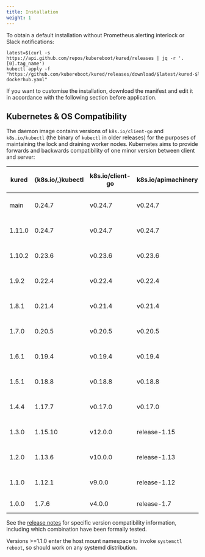 ```yaml
---
title: Installation
weight: 1
---
```


To obtain a default installation without Prometheus alerting interlock
or Slack notifications:

```console
latest=$(curl -s https://api.github.com/repos/kubereboot/kured/releases | jq -r '.[0].tag_name')
kubectl apply -f "https://github.com/kubereboot/kured/releases/download/$latest/kured-$latest-dockerhub.yaml"
```

If you want to customise the installation, download the manifest and
edit it in accordance with the following section before application.

## Kubernetes & OS Compatibility

The daemon image contains versions of `k8s.io/client-go` and
`k8s.io/kubectl` (the binary of `kubectl` in older releases) for the purposes of
maintaining the lock and draining worker nodes. Kubernetes aims to provide
forwards and backwards compatibility of one minor version between client and
server:

| kured  | {k8s.io/,}kubectl | k8s.io/client-go | k8s.io/apimachinery | expected kubernetes compatibility |
| ------ | ----------------- | ---------------- | ------------------- | --------------------------------- |
| main   | 0.24.7            | v0.24.7          | v0.24.7             | 1.23.x, 1.24.x, 1.25.x            |
| 1.11.0 | 0.24.7            | v0.24.7          | v0.24.7             | 1.23.x, 1.24.x, 1.25.x            |
| 1.10.2 | 0.23.6            | v0.23.6          | v0.23.6             | 1.22.x, 1.23.x, 1.24.x            |
| 1.9.2  | 0.22.4            | v0.22.4          | v0.22.4             | 1.21.x, 1.22.x, 1.23.x            |
| 1.8.1  | 0.21.4            | v0.21.4          | v0.21.4             | 1.20.x, 1.21.x, 1.22.x            |
| 1.7.0  | 0.20.5            | v0.20.5          | v0.20.5             | 1.19.x, 1.20.x, 1.21.x            |
| 1.6.1  | 0.19.4            | v0.19.4          | v0.19.4             | 1.18.x, 1.19.x, 1.20.x            |
| 1.5.1  | 0.18.8            | v0.18.8          | v0.18.8             | 1.17.x, 1.18.x, 1.19.x            |
| 1.4.4  | 1.17.7            | v0.17.0          | v0.17.0             | 1.16.x, 1.17.x, 1.18.x            |
| 1.3.0  | 1.15.10           | v12.0.0          | release-1.15        | 1.15.x, 1.16.x, 1.17.x            |
| 1.2.0  | 1.13.6            | v10.0.0          | release-1.13        | 1.12.x, 1.13.x, 1.14.x            |
| 1.1.0  | 1.12.1            | v9.0.0           | release-1.12        | 1.11.x, 1.12.x, 1.13.x            |
| 1.0.0  | 1.7.6             | v4.0.0           | release-1.7         | 1.6.x, 1.7.x, 1.8.x               |

See the [release notes](https://github.com/kubereboot/kured/releases)
for specific version compatibility information, including which
combination have been formally tested.

Versions >=1.1.0 enter the host mount namespace to invoke
`systemctl reboot`, so should work on any systemd distribution.
